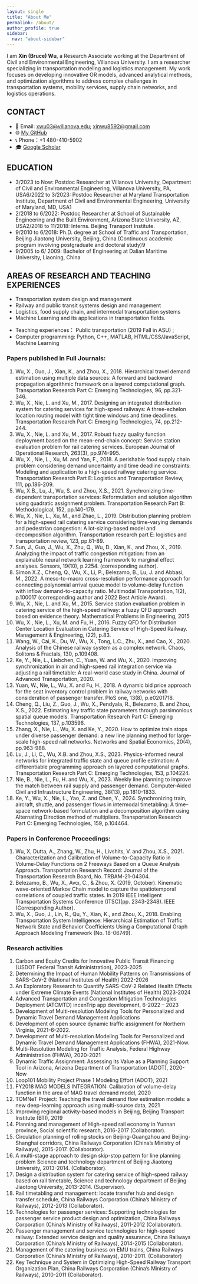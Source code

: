```yaml
---
layout: single
title: "About Me"
permalink: /about/
author_profile: true
sidebar:
  nav: "about-sidebar"
---
```


I am **Xin (Bruce) Wu**, a Research Associate working at the Department of Civil and Environmental Engineering, Villanova University.
I am a researcher specializing in transportation modeling and logistics management.
My work focuses on developing innovative OR models, advanced analytical methods, and optimization algorithms to address complex challenges in transportation systems, mobility services, supply chain networks, and logistics operations.


## CONTACT
* 📧 Email: xwu03@villanova.edu; xinwu8592@gmail.com
* 🌐 [My GitHub](https://github.com/Grieverwzn)
* 📞 Phone：+1 480-410-5902
* 🎓 [Google Scholar](https://scholar.google.com/citations?user=Mr9DVhsAAAAJ&hl=en)

## EDUCATION
- 3/2023 to Now: Postdoc Researcher at Villanova University, Department of Civil and Environmental Engineering, Villanova University, PA, USA6/2022 to 3/2023: Postdoc Researcher at Maryland Transportation Institute, Department of Civil and Environmental Engineering, University of Maryland, MD, USA1
- 2/2018 to 6/2022: Postdoc Researcher at School of Sustainable Engineering and the Built Environment, Arizona State University, AZ, USA2/2018 to 11/2018: Interns. Beijing Transport Institute.
- 9/2010 to 6/2018: Ph.D. degree at School of Traffic and Transportation, Beijing Jiaotong University, Beijing, China (Continuous academic program involving postgraduate and doctoral study)9
- 9/2005 to 6/ 2009: Bachelor of Engineering at Dalian Maritime University, Liaoning, China

## AREAS OF RESEARCH AND TEACHING EXPERIENCES

* Transportation system design and management
* Railway and public transit systems design and management
* Logistics, food supply chain, and intermodal transportation systems&#x20;
* Machine Learning and its applications in transportation fields.

- Teaching experiences： Public transportation (2019 Fall in ASU) ;
- Computer programming: Python, C++, MATLAB, HTML/CSS/JavaScript, Machine Learning 

### Papers published in Full Journals:

1. Wu, X., Guo, J., Xian, K., and Zhou, X., 2018. Hierarchical travel demand estimation using multiple data sources: A forward and backward propagation algorithmic framework on a layered computational graph. Transportation Research Part C: Emerging Technologies, 96, pp.321-346.
2. Wu, X., Nie, L. and Xu, M., 2017. Designing an integrated distribution system for catering services for high-speed railways: A three-echelon location routing model with tight time windows and time deadlines. Transportation Research Part C: Emerging Technologies, 74, pp.212-244.
3. Wu, X., Nie, L. and Xu, M., 2017. Robust fuzzy quality function deployment based on the mean-end-chain concept: Service station evaluation problem for rail catering services. European Journal of Operational Research, 263(3), pp.974-995.
4. Wu, X., Nie, L., Xu, M. and Yan, F., 2018. A perishable food supply chain problem considering demand uncertainty and time deadline constraints: Modeling and application to a high-speed railway catering service. Transportation Research Part E: Logistics and Transportation Review, 111, pp.186-209.
5. Wu, X.B., Lu, J., Wu, S. and Zhou, X.S., 2021. Synchronizing time-dependent transportation services: Reformulation and solution algorithm using quadratic assignment problem. Transportation Research Part B: Methodological, 152, pp.140-179.
6. Wu, X., Nie, L., Xu, M., and Zhao, L., 2019. Distribution planning problem for a high-speed rail catering service considering time-varying demands and pedestrian congestion: A lot-sizing-based model and decomposition algorithm. Transportation research part E: logistics and transportation review, 123, pp.61-89.
7. Sun, J., Guo, J., Wu, X., Zhu, Q., Wu, D., Xian, K., and Zhou, X., 2019. Analyzing the impact of traffic congestion mitigation: from an explainable neural network learning framework to marginal effect analyses. Sensors, 19(10), p.2254. (corresponding author).
8. Simon X.Z., Cheng, Q., Wu, X., Li, P., Belezamo, B., Lu, J. and Abbasi, M., 2022. A meso-to-macro cross-resolution performance approach for connecting polynomial arrival queue model to volume-delay function with inflow demand-to-capacity ratio. Multimodal Transportation, 1(2), p.100017 (corresponding author and 2022 Best Article Award).
9. Wu, X., Nie, L. and Xu, M., 2015. Service station evaluation problem in catering service of the high-speed railway: a fuzzy QFD approach based on evidence theory. Mathematical Problems in Engineering, 2015
10. Wu, X., Nie, L., Xu, M. and Fu, H., 2016. Fuzzy QFD for Distribution Center Location Evaluation in Catering Service of High-Speed Railway. Management & Engineering, (22), p.83.
11. Wang, W., Cai, K., Du, W., Wu, X., Tong, L.C., Zhu, X., and Cao, X., 2020. Analysis of the Chinese railway system as a complex network. Chaos, Solitons & Fractals, 130, p.109408.
12. Ke, Y., Nie, L., Liebchen, C., Yuan, W. and Wu, X., 2020. Improving synchronization in air and high-speed rail integration service via adjusting a rail timetable: A real-world case study in China. Journal of Advanced Transportation, 2020.
13. Yuan, W., Nie, L., Wu, X. and Fu, H., 2018. A dynamic bid price approach for the seat inventory control problem in railway networks with consideration of passenger transfer. PloS one, 13(8), p.e0201718.
14. Cheng, Q., Liu, Z., Guo, J., Wu, X., Pendyala, R., Belezamo, B. and Zhou, X.S., 2022. Estimating key traffic state parameters through parsimonious spatial queue models. Transportation Research Part C: Emerging Technologies, 137, p.103596.
15. Zhang, X., Nie, L., Wu, X. and Ke, Y., 2020. How to optimize train stops under diverse passenger demand: a new line planning method for large-scale high-speed rail networks. Networks and Spatial Economics, 20(4), pp.963-988.
16. Lu, J., Li, C., Wu, X.B. and Zhou, X.S., 2023. Physics-informed neural networks for integrated traffic state and queue profile estimation: A differentiable programming approach on layered computational graphs. Transportation Research Part C: Emerging Technologies, 153, p.104224.
17. Nie, B., Nie, L., Fu, H. and Wu, X., 2023. Weekly line planning to improve the match between rail supply and passenger demand. Computer‐Aided Civil and Infrastructure Engineering, 38(13), pp.1810-1833.
18. Ke, Y., Wu, X., Nie, L., Yao, Z. and Chen, Y., 2024. Synchronizing train, aircraft, shuttle, and passenger flows in intermodal timetabling: A time–space network-based formulation and a decomposition algorithm using Alternating Direction method of multipliers. Transportation Research Part C: Emerging Technologies, 159, p.104464.

### Papers in Conference Proceedings:
1. Wu, X, Dutta, A., Zhang, W., Zhu, H., Livshits, V. and Zhou, X.S., 2021. Characterization and Calibration of Volume-to-Capacity Ratio in Volume-Delay Functions on 2 Freeways Based on a Queue Analysis Approach. Transportation Research Record: Journal of the Transportation Research Board, No. TRBAM-21-04304.
2. Belezamo, B., Wu, X., Avcı, C., & Zhou, X. (2019, October). Kinematic wave-oriented Markov Chain model to capture the spatiotemporal correlations of coupled traffic states. In 2019 IEEE Intelligent Transportation Systems Conference (ITSC)(pp. 2343-2348). IEEE (Corresponding Author).
3. Wu, X., Guo, J., Lin, R., Qu, Y., Xian, K., and Zhou, X., 2018. Enabling Transportation System Intelligence: Hierarchical Estimation of Traffic Network State and Behavior Coefficients Using a Computational Graph Approach Modeling Framework (No. 18-06749).

### Research activities
1. Carbon and Equity Credits for Innovative Public Transit Financing (USDOT Federal Transit Administration), 2023-2025
2. Determining the Impact of Human Mobility Patterns on Transmissions of SARS-CoV-2 (National Institutes of Health) 2022-2026
3. An Exploratory Research to Quantify SARS-CoV-2 Related Health Effects under Extreme Climate Events (National Institutes of Health) 2023-2024
4. Advanced Transportation and Congestion Mitigation Technologies Deployment (ATCMTD) incenTrip app development, 6-2022 – 2023
5. Development of Multi-resolution Modeling Tools for Personalized and Dynamic Travel Demand Management Applications
6. Development of open source dynamic traffic assignment for Northern Virginia, 2021-6-2022.
7. Development of Multi-resolution Modeling Tools for Personalized and Dynamic Travel Demand Management Applications (FHWA), 2021-Now.
8. Multi-Resolution Modeling for Traffic Analysis, Federal Highway Administration (FHWA), 2020-2021
9. Dynamic Traffic Assignment: Assessing its Value as a Planning Support Tool in Arizona, Arizona Department of Transportation (ADOT), 2020- Now
10. Loop101 Mobility Project Phase 1 Modeling Effort (ADOT), 2021
11. FY2018 MAG MODELS INTEGRATION: Calibration of volume-delay function in the area of MAG travel demand model, 2020
12. TOMNeT Project: Teaching the travel demand flow estimation models: a new deep-learning approach using multi-source data, 2021
13. Improving regional activity-based models in Beijing, Beijing Transport Institute (BTI), 2019
14. Planning and management of High-speed rail economy in Yunnan province, Social scientific research, 2016-2017 (Collaborator).
15. Circulation planning of rolling stocks on Beijing-Guangzhou and Beijing-Shanghai corridors, China Railways Corporation (China’s Ministry of Railways), 2015-2017. (Collaborator).
16. A multi-stage approach to design skip-stop pattern for line planning problem Science and technology department of Beijing Jiaotong University, 2013-2014. (Collaborator).
17. Design a distribution system for catering service of high-speed railway based on rail timetable, Science and technology department of Beijing Jiaotong University, 2013-2014. (Supervisor).
18. Rail timetabling and management: locate transfer hub and design transfer schedule, China Railways Corporation (China’s Ministry of Railways), 2012-2013 (Collaborator).
19. Technologies for passenger services: Supporting technologies for passenger service product design and optimization, China Railways Corporation (China’s Ministry of Railways), 2011-2012 (Collaborator).
20. Passenger management and service technologies for high-speed railway: Extended service design and quality assurance, China Railways Corporation (China’s Ministry of Railways), 2014-2015 (Collaborator).
21. Management of the catering business on EMU trains, China Railways Corporation (China’s Ministry of Railways), 2010-2011. (Collaborator)
22. Key Technique and System in Optimizing High-Speed Railway Transport Organization Plan, China Railways Corporation (China’s Ministry of Railways), 2010-2011 (Collaborator).
